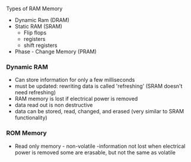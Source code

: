 Types of RAM Memory
- Dynamic Ram (DRAM)
- Static RAM (SRAM)
	- Flip flops
	- registers
	- shift registers
- Phase - Change Memory (PRAM)


### Dynamic RAM
- Can store information for only a few milliseconds 
- must be updated: rewriting data is called 'refreshing' (SRAM doesn't need refreshing)
- RAM memory is lost if electrical power is removed
- data read out is non destructive
- data can be stored, read, changed, and erased (very similar to SRAM functionality)

### ROM Memory
- Read only memory - non-volatile
	-information not lost when electrical power is removed
	some are erasable, but not the same as volatile